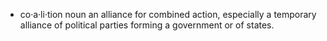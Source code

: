 - co·a·li·tion
noun
an alliance for combined action, especially a temporary alliance of political parties forming a government or of states.


